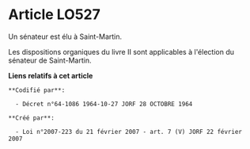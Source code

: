 # Article LO527

Un sénateur est élu à Saint-Martin.

Les dispositions organiques du livre II sont applicables à l'élection du sénateur de Saint-Martin.

**Liens relatifs à cet article**

	**Codifié par**:

	  - Décret n°64-1086 1964-10-27 JORF 28 OCTOBRE 1964

	**Créé par**:

	  - Loi n°2007-223 du 21 février 2007 - art. 7 (V) JORF 22 février 2007
